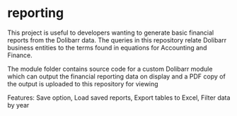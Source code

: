 # reporting
This project is useful to developers wanting to generate basic financial reports from the Dolibarr data. The queries in this repository relate Dolibarr business entities to the terms found in equations for Accounting and Finance.

The module folder contains source code for a custom Dolibarr module which can output the financial reporting data on display and a PDF copy of the output is uploaded to this repository for viewing

Features: Save option, Load saved reports, Export tables to Excel, Filter data by year
